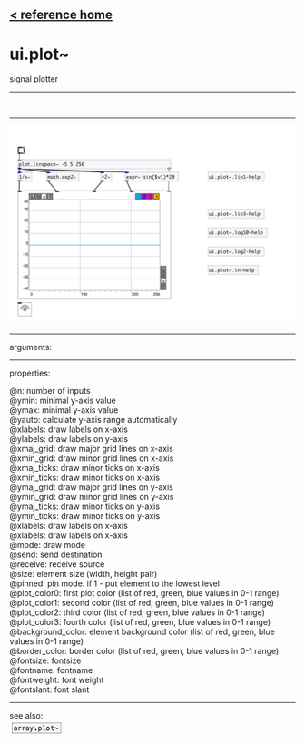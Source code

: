 [< reference home](index.html)
---

# ui.plot~


signal plotter

---

<br>


---


![example](examples/ui.plot~-example.jpg)

---
arguments:


---
properties:

@n: number of
            inputs<br>
@ymin: 
            minimal y-axis value<br>
@ymax: 
            minimal y-axis value<br>
@yauto: calculate y-axis range
            automatically<br>
@xlabels: draw labels on
            x-axis<br>
@ylabels: draw labels on
            y-axis<br>
@xmaj_grid: draw major grid lines on
            x-axis<br>
@xmin_grid: draw minor grid lines on
            x-axis<br>
@xmaj_ticks: draw minor ticks on
            x-axis<br>
@xmin_ticks: draw minor ticks on
            x-axis<br>
@ymaj_grid: draw major grid lines on
            y-axis<br>
@ymin_grid: draw minor grid lines on
            y-axis<br>
@ymaj_ticks: draw minor ticks on
            y-axis<br>
@ymin_ticks: draw minor ticks on
            y-axis<br>
@xlabels: draw labels on
            x-axis<br>
@xlabels: draw labels on
            x-axis<br>
@mode: draw
            mode<br>
@send: send destination<br>
@receive: receive source<br>
@size: element size (width, height
            pair)<br>
@pinned: pin mode. if 1 - put element
            to the lowest level<br>
@plot_color0: first plot color (list
            of red, green, blue values in 0-1 range)<br>
@plot_color1: second color (list of
            red, green, blue values in 0-1 range)<br>
@plot_color2: third color (list of
            red, green, blue values in 0-1 range)<br>
@plot_color3: fourth color (list of
            red, green, blue values in 0-1 range)<br>
@background_color: element
            background color (list of red, green, blue values in 0-1 range)<br>
@border_color: border color (list
            of red, green, blue values in 0-1 range)<br>
@fontsize: 
            fontsize<br>
@fontname: fontname<br>
@fontweight: font
            weight<br>
@fontslant: font
            slant<br>

---
see also:<br>
[![array.plot~](img/object_array.plot~.png)](array.plot~.html)

